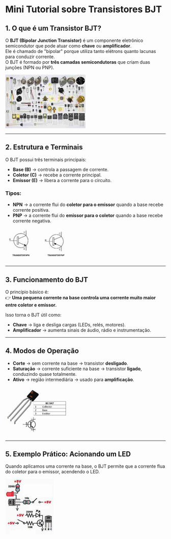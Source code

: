 # Mini Tutorial sobre Transistores BJT

## 1. O que é um Transistor BJT?
O **BJT (Bipolar Junction Transistor)** é um componente eletrônico semicondutor que pode atuar como **chave** ou **amplificador**.  
Ele é chamado de "bipolar" porque utiliza tanto elétrons quanto lacunas para conduzir corrente.  
O BJT é formado por **três camadas semicondutoras** que criam duas junções (NPN ou PNP).

<img src="transistor00.jpg" alt="Transistor" width="50%">

---

## 2. Estrutura e Terminais
O BJT possui três terminais principais:

- **Base (B)** → controla a passagem de corrente.  
- **Coletor (C)** → recebe a corrente principal.  
- **Emissor (E)** → libera a corrente para o circuito.

### Tipos:
- **NPN** → a corrente flui do **coletor para o emissor** quando a base recebe corrente positiva.  
- **PNP** → a corrente flui do **emissor para o coletor** quando a base recebe corrente negativa.

<img src="transistor01.jpg" alt="Transistor" width="40%">

---

## 3. Funcionamento do BJT
O princípio básico é:  
👉 **Uma pequena corrente na base controla uma corrente muito maior entre coletor e emissor.**

Isso torna o BJT útil como:
- **Chave** → liga e desliga cargas (LEDs, relés, motores).  
- **Amplificador** → aumenta sinais de áudio, rádio e instrumentação.  

---

## 4. Modos de Operação
- **Corte** → sem corrente na base → transistor **desligado**.  
- **Saturação** → corrente suficiente na base → transistor **ligado**, conduzindo quase totalmente.  
- **Ativo** → região intermediária → usado para **amplificação**.

<img src="bc547_pinout.jpg" alt="Transistor pinout" width="40%">
  
---

## 5. Exemplo Prático: Acionando um LED


Quando aplicamos uma corrente na base, o BJT permite que a corrente flua do coletor para o emissor, acendendo o LED.

<img src="transistor03.jpg" alt="Transistor" width="30%">
